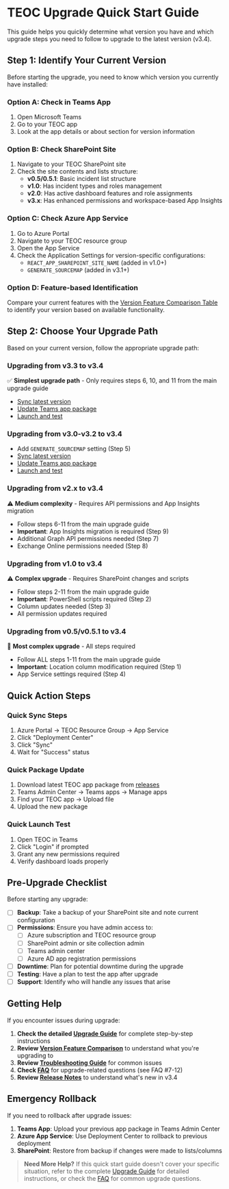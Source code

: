 # TEOC Upgrade Quick Start Guide

This guide helps you quickly determine what version you have and which upgrade steps you need to follow to upgrade to the latest version (v3.4).

## Step 1: Identify Your Current Version

Before starting the upgrade, you need to know which version you currently have installed:

### Option A: Check in Teams App
1. Open Microsoft Teams
2. Go to your TEOC app
3. Look at the app details or about section for version information

### Option B: Check SharePoint Site
1. Navigate to your TEOC SharePoint site
2. Check the site contents and lists structure:
   - **v0.5/0.5.1**: Basic incident list structure
   - **v1.0**: Has incident types and roles management
   - **v2.0**: Has active dashboard features and role assignments
   - **v3.x**: Has enhanced permissions and workspace-based App Insights

### Option C: Check Azure App Service
1. Go to Azure Portal
2. Navigate to your TEOC resource group
3. Open the App Service
4. Check the Application Settings for version-specific configurations:
   - `REACT_APP_SHAREPOINT_SITE_NAME` (added in v1.0+)
   - `GENERATE_SOURCEMAP` (added in v3.1+)

### Option D: Feature-based Identification
Compare your current features with the [Version Feature Comparison Table](./VersionComparison.md) to identify your version based on available functionality.

## Step 2: Choose Your Upgrade Path

Based on your current version, follow the appropriate upgrade path:

### Upgrading from v3.3 to v3.4
✅ **Simplest upgrade path** - Only requires steps 6, 10, and 11 from the main upgrade guide
- [Sync latest version](#quick-sync-steps)
- [Update Teams app package](#quick-package-update)
- [Launch and test](#quick-launch-test)

### Upgrading from v3.0-v3.2 to v3.4
- Add `GENERATE_SOURCEMAP` setting (Step 5)
- [Sync latest version](#quick-sync-steps)
- [Update Teams app package](#quick-package-update)
- [Launch and test](#quick-launch-test)

### Upgrading from v2.x to v3.4
⚠️ **Medium complexity** - Requires API permissions and App Insights migration
- Follow steps 6-11 from the main upgrade guide
- **Important**: App Insights migration is required (Step 9)
- Additional Graph API permissions needed (Step 7)
- Exchange Online permissions needed (Step 8)

### Upgrading from v1.0 to v3.4
⚠️ **Complex upgrade** - Requires SharePoint changes and scripts
- Follow steps 2-11 from the main upgrade guide
- **Important**: PowerShell scripts required (Step 2)
- Column updates needed (Step 3)
- All permission updates required

### Upgrading from v0.5/v0.5.1 to v3.4
🚨 **Most complex upgrade** - All steps required
- Follow ALL steps 1-11 from the main upgrade guide
- **Important**: Location column modification required (Step 1)
- App Service settings required (Step 4)

## Quick Action Steps

### Quick Sync Steps
1. Azure Portal → TEOC Resource Group → App Service
2. Click "Deployment Center"
3. Click "Sync"
4. Wait for "Success" status

### Quick Package Update
1. Download latest TEOC app package from [releases](https://github.com/OfficeDev/microsoft-teams-emergency-operations-center/releases)
2. Teams Admin Center → Teams apps → Manage apps
3. Find your TEOC app → Upload file
4. Upload the new package

### Quick Launch Test
1. Open TEOC in Teams
2. Click "Login" if prompted
3. Grant any new permissions required
4. Verify dashboard loads properly

## Pre-Upgrade Checklist

Before starting any upgrade:

- [ ] **Backup**: Take a backup of your SharePoint site and note current configuration
- [ ] **Permissions**: Ensure you have admin access to:
  - [ ] Azure subscription and TEOC resource group
  - [ ] SharePoint admin or site collection admin
  - [ ] Teams admin center
  - [ ] Azure AD app registration permissions
- [ ] **Downtime**: Plan for potential downtime during the upgrade
- [ ] **Testing**: Have a plan to test the app after upgrade
- [ ] **Support**: Identify who will handle any issues that arise

## Getting Help

If you encounter issues during upgrade:

1. **Check the detailed [Upgrade Guide](./Upgrade.md)** for complete step-by-step instructions
2. **Review [Version Feature Comparison](./VersionComparison.md)** to understand what you're upgrading to
3. **Review [Troubleshooting Guide](./Troubleshooting.md)** for common issues
4. **Check [FAQ](./FAQ.md)** for upgrade-related questions (see FAQ #7-12)
5. **Review [Release Notes](./ReleaseNotes.md)** to understand what's new in v3.4

## Emergency Rollback

If you need to rollback after upgrade issues:

1. **Teams App**: Upload your previous app package in Teams Admin Center
2. **Azure App Service**: Use Deployment Center to rollback to previous deployment
3. **SharePoint**: Restore from backup if changes were made to lists/columns

> **Need More Help?** 
> If this quick start guide doesn't cover your specific situation, refer to the complete [Upgrade Guide](./Upgrade.md) for detailed instructions, or check the [FAQ](./FAQ.md) for common upgrade questions.